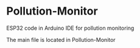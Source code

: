 # Pollution-Monitor
ESP32 code in Arduino IDE for pollution monitoring

The main file is located in Pollution-Monitor
